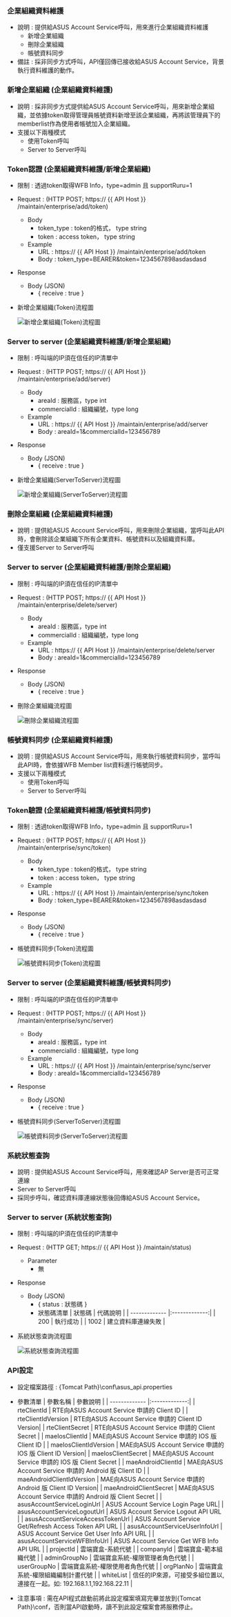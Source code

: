 ### <div id="enterprise">企業組織資料維護</div>
* 說明 : 提供給ASUS Account Service呼叫，用來進行企業組織資料維護
    * 新增企業組織
    * 刪除企業組織
    * 帳號資料同步
* 備註 : 採非同步方式呼叫，API僅回傳已接收給ASUS Account Service，背景執行資料維護的動作。

### <div id="addenterpriseflow">新增企業組織 <path>(企業組織資料維護)</div>
* 說明 : 採非同步方式提供給ASUS Account Service呼叫，用來新增企業組織，並依據token取得管理員帳號資料新增至該企業組織，再將該管理員下的memberlist作為使用者帳號加入企業組織。
* 支援以下兩種模式
    * 使用Token呼叫
    * Server to Server呼叫

### <div id="addenterprisetokenflow">Token認證 <path>(企業組織資料維護/新增企業組織)</div>
* 限制 : 透過token取得WFB Info，type=admin 且 supportRuru=1
* Request : (HTTP POST; https:// {{ API Host }} /maintain/enterprise/add/token)
    * Body
        * token_type : token的格式， type string
        * token : access token， type string
    * Example
        * URL : https:// {{ API Host }} /maintain/enterprise/add/token
        * Body : token_type=BEARER&token=1234567898asdasdasd

* Response
    * Body (JSON)
        * { receive : true }

* 新增企業組織(Token)流程圖

    ![新增企業組織(Token)流程圖]

### <div id="addenterpriseserverflow">Server to server <path>(企業組織資料維護/新增企業組織)</div>
* 限制 : 呼叫端的IP須在信任的IP清單中
* Request : (HTTP POST; https:// {{ API Host }} /maintain/enterprise/add/server)
    * Body
        * areaId : 服務區，type int
        * commercialId : 組織編號，type long
    * Example
        * URL : https:// {{ API Host }} /maintain/enterprise/add/server
        * Body : areaId=1&commercialId=123456789
* Response
    * Body (JSON)
        * { receive : true }
* 新增企業組織(ServerToServer)流程圖

    ![新增企業組織(ServerToServer)流程圖]

### <div id="deleteenterpriseflow">刪除企業組織 <path>(企業組織資料維護)</div>
* 說明 : 提供給ASUS Account Service呼叫，用來刪除企業組織，當呼叫此API時，會刪除該企業組織下所有企業資料、帳號資料以及組織資料庫。
* 僅支援Server to Server呼叫

### <div id="deleteenterpriseserverflow">Server to server <path>(企業組織資料維護/刪除企業組織)</div>
* 限制 : 呼叫端的IP須在信任的IP清單中
* Request : (HTTP POST; https:// {{ API Host }} /maintain/enterprise/delete/server)
    * Body
        * areaId : 服務區，type int
        * commercialId : 組織編號，type long
    * Example
        * URL : https:// {{ API Host }} /maintain/enterprise/delete/server
        * Body : areaId=1&commercialId=123456789
* Response
    * Body (JSON)
        * { receive : true }
* 刪除企業組織流程圖

    ![刪除企業組織流程圖]

### <div id="syncaccountflow">帳號資料同步 <path>(企業組織資料維護)</div>
* 說明 : 提供給ASUS Account Service呼叫，用來執行帳號資料同步，當呼叫此API時，會依據WFB Member list資料進行帳號同步。
* 支援以下兩種模式
    * 使用Token呼叫
    * Server to Server呼叫

### <div id="syncaccounttokenflow">Token驗證 <path>(企業組織資料維護/帳號資料同步)</div>
* 限制 : 透過token取得WFB Info，type=admin 且 supportRuru=1
* Request : (HTTP POST; https:// {{ API Host }} /maintain/enterprise/sync/token)
    * Body
        * token_type : token的格式， type string
        * token : access token， type string
    * Example
        * URL : https:// {{ API Host }} /maintain/enterprise/sync/token
        * Body : token_type=BEARER&token=1234567898asdasdasd
* Response
    * Body (JSON)
        * { receive : true }
* 帳號資料同步(Token)流程圖

    ![帳號資料同步(Token)流程圖]

### <div id="syncaccountserverflow">Server to server <path>(企業組織資料維護/帳號資料同步)</div>
* 限制 : 呼叫端的IP須在信任的IP清單中
* Request : (HTTP POST; https:// {{ API Host }} /maintain/enterprise/sync/server)
    * Body
        * areaId : 服務區，type int
        * commercialId : 組織編號，type long
    * Example
        * URL : https:// {{ API Host }} /maintain/enterprise/sync/server
        * Body : areaId=1&commercialId=123456789
* Response
    * Body (JSON)
        * { receive : true }
* 帳號資料同步(ServerToServer)流程圖

    ![帳號資料同步(ServerToServer)流程圖]

### <div id="service">系統狀態查詢</div>
* 說明 : 提供給ASUS Account Service呼叫，用來確認AP Server是否可正常連線
* Server to Server呼叫
* 採同步呼叫，確認資料庫連線狀態後回傳給ASUS Account Service。

### <div id="serviceflow">Server to server <path>(系統狀態查詢)</div>
* 限制 : 呼叫端的IP須在信任的IP清單中
* Request : (HTTP GET; https:// {{ API Host }} /maintain/status)
    * Parameter
        * 無
* Response
    * Body (JSON)
        * { status : 狀態碼 }
        * 狀態碼清單
        | 狀態碼        | 代碼說明           |
        | ------------- |:-------------:|
        | 200      | 執行成功 |
        | 1002      | 建立資料庫連線失敗      |
* 系統狀態查詢流程圖

    ![系統狀態查詢流程圖]

### <div id="asusconfig">API設定</div>
* 設定檔案路徑 : {Tomcat Path}\conf\asus_api.properties
* 參數清單
| 參數名稱        | 參數說明           |
| ------------- |:-------------:|
| rteClientId      | RTE向ASUS Account Service 申請的 Client ID |
| rteClientIdVersion      | RTE向ASUS Account Service 申請的 Client ID Version|
| rteClientSecret      | RTE向ASUS Account Service 申請的 Client Secret      |
| maeIosClientId      | MAE向ASUS Account Service 申請的 IOS 版 Client ID      |
| maeIosClientIdVersion      | MAE向ASUS Account Service 申請的 IOS 版 Client ID Version|
| maeIosClientSecret      | MAE向ASUS Account Service 申請的 IOS 版 Client Secret |
| maeAndroidClientId      | MAE向ASUS Account Service 申請的 Android 版 Client ID |
| maeAndroidClientIdVersion      | MAE向ASUS Account Service 申請的 Android 版 Client ID Version|
| maeAndroidClientSecret      | MAE向ASUS Account Service 申請的 Android 版 Client Secret |
| asusAccountServiceLoginUrl      | ASUS Account Service Login Page URL|
| asusAccountServiceLogoutUrl      | ASUS Account Service Logout API URL |
| asusAccountServiceAccessTokenUrl      | ASUS Account Service Get/Refresh Access Token API URL |
| asusAccountServiceUserInfoUrl      | ASUS Account Service Get User Info API URL |
| asusAccountServiceWFBInfoUrl      | ASUS Account Service Get WFB Info API URL |
| projectId      | 雲端寶盒-系統代號 |
| companyId      | 雲端寶盒-範本組織代號 |
| adminGroupNo      | 雲端寶盒系統-權限管理者角色代號 |
| userGroupNo      | 雲端寶盒系統-權限使用者角色代號 |
| orgPlanNo      | 雲端寶盒系統-權限組織編制計畫代號 |
| whiteList      | 信任的IP來源，可接受多組位置以,連接在一起。如: 192.168.1.1,192.168.22.11 |

* 注意事項 : 需在API程式啟動前將此設定檔案填寫完畢並放到{Tomcat Path}\conf，否則當API啟動時，讀不到此設定檔案會將服務停止。

[新增企業組織(Token)流程圖]:attachment/sd_addenterprise(Token).png "新增企業組織(Token)流程圖"
[新增企業組織(ServerToServer)流程圖]:attachment/sd_syncaccount(ServertoServer).png "新增企業組織(ServerToServer)流程圖"
[刪除企業組織流程圖]:attachment/sd_deleteenterprise.png "刪除企業組織流程圖"
[帳號資料同步(Token)流程圖]:attachment/sd_syncaccount(Token).png "帳號資料同步(Token)流程圖"
[帳號資料同步(ServerToServer)流程圖]:attachment/sd_syncaccount(ServertoServer).png "帳號資料同步(ServerToServer)流程圖"
[系統狀態查詢流程圖]:attachment/sd_service.png "系統狀態查詢流程圖"
